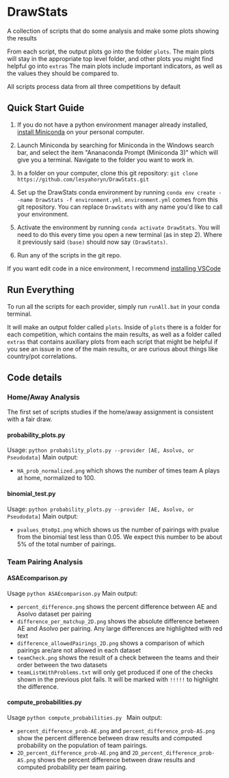 # DrawStats
A collection of scripts that do some analysis and make some plots showing the results

From each script, the output plots go into the folder `plots`. The main plots will stay in the appropriate top level folder, and other plots you might find helpful go into `extras`
The main plots include important indicators, as well as the values they should be compared to.

All scripts process data from all three competitions by default


## Quick Start Guide

1. If you do not have a python environment manager already installed, [install Miniconda](https://docs.anaconda.com/free/miniconda/miniconda-install/) on your personal computer. 

2. Launch Miniconda by searching for Miniconda in the Windows search bar, and select the item "Ananaconda Prompt (Miniconda 3)" which will give you a terminal. Navigate to the folder you want to work in.

3. In a folder on your computer, clone this git repository: `git clone https://github.com/lesyahoryn/DrawStats.git`

4. Set up the DrawStats conda environment by running `conda env create --name DrawStats -f environment.yml`. `environment.yml` comes from this git repository. You can replace `DrawStats` with any name you'd like to call your environment.

5. Activate the environment by running `conda activate DrawStats`. You will need to do this every time you open a new terminal (as in step 2). Where it previously said `(base)` should now say `(DrawStats)`. 

6. Run any of the scripts in the git repo. 

If you want edit code in a nice environment, I recommend [installing VSCode](https://code.visualstudio.com/download)

## Run Everything
To run all the scripts for each provider, simply run `runAll.bat` in your conda terminal.

It will make an output folder called `plots`. Inside of `plots` there is a folder for each competition, which contains the main results, as well as a folder called `extras` that contains auxiliary plots from each script that might be helpful if you see an issue in one of the main results, or are curious about things like country/pot correlations.


## Code details

### Home/Away Analysis
The first set of scripts studies if the home/away assignment is consistent with a fair draw. 

#### probability_plots.py
Usage: `python probability_plots.py --provider [AE, Asolvo, or Pseudodata]` 
Main output: 
  * `HA_prob_normalized.png` which shows the number of times team A plays at home, normalized to 100. 

#### binomial_test.py
Usage: `python probability_plots.py --provider [AE, Asolvo, or Pseudodata]` 
Main output: 
  * `pvalues_0to0p1.png` which shows us the number of pairings with pvalue from the binomial test less than 0.05. We expect this number to be about 5% of the total number of pairings.

### Team Pairing Analysis

#### ASAEcomparison.py
Usage `python ASAEcomparison.py` 
Main output:
  *  `percent_difference.png` shows the percent difference between AE and Asolvo dataset per pairing
  *  `difference_per_matchup_2D.png` shows the absolute difference between AE and Asolvo per pairing. Any large differences are highlighted with red text
  * `difference_allowedPairings_2D.png` shows a comparison of which pairings are/are not allowed in each dataset
  * `teamCheck.png` shows the result of a check between the teams and their order between the two datasets
  * `teamListWithProblems.txt` will only get produced if one of the checks shown in the previous plot fails. It will be marked with `!!!!!` to highlight the difference.

#### compute_probabilities.py
Usage `python compute_probabilities.py `
Main output:
  *  `percent_difference_prob-AE.png` and `percent_difference_prob-AS.png` show the percent difference between draw results and computed probability on the population of team pairings.
  * `2D_percent_difference_prob-AE.png` and `2D_percent_difference_prob-AS.png` shows the percent difference between draw results and computed probability per team pairing.
